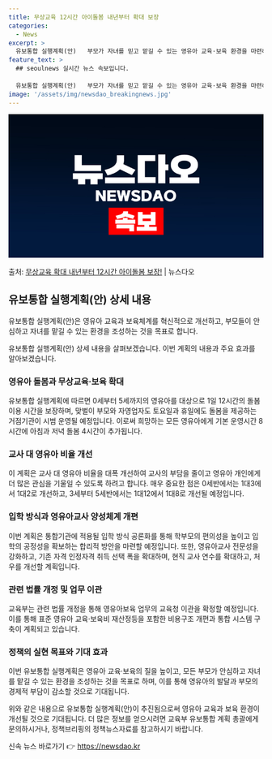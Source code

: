 ```yaml
---
title: 무상교육 12시간 아이돌봄 내년부터 확대 보장
categories:
  - News
excerpt: >
  유보통합 실행계획(안)   부모가 자녀를 믿고 맡길 수 있는 영유아 교육·보육 환경을 마련하고 국가 책임 아…
feature_text: >
  ## seoulnews 실시간 뉴스 속보입니다.

  유보통합 실행계획(안)   부모가 자녀를 믿고 맡길 수 있는 영유아 교육·보육 환경을 마련하고 국가 책임 아…
image: '/assets/img/newsdao_breakingnews.jpg'
---
```


![뉴스다오 속보](/assets/img/newsdao_breakingnews.jpg)

<p>출처: <a href="https://newsdao.kr/4482" rel="dofollow">무상교육 확대 내년부터 12시간 아이돌봄 보장!</a> | 뉴스다오</p>

<h2 data-ke-size="size26">유보통합 실행계획(안) 상세 내용</h2>
유보통합 실행계획(안)은 영유아 교육과 보육체계를 혁신적으로 개선하고, 부모들이 안심하고 자녀를 맡길 수 있는 환경을 조성하는 것을 목표로 합니다.

<p data-ke-size="size16">유보통합 실행계획(안) 상세 내용을 살펴보겠습니다. 이번 계획의 내용과 주요 효과를 알아보겠습니다.</p>

<h3>영유아 돌봄과 무상교육·보육 확대</h3>
유보통합 실행계획에 따르면 0세부터 5세까지의 영유아를 대상으로 1일 12시간의 돌봄 이용 시간을 보장하며, 맞벌이 부모와 자영업자도 토요일과 휴일에도 돌봄을 제공하는 거점기관이 시범 운영될 예정입니다. 이로써 희망하는 모든 영유아에게 기본 운영시간 8시간에 아침과 저녁 돌봄 4시간이 추가됩니다.

<h3>교사 대 영유아 비율 개선</h3>
이 계획은 교사 대 영유아 비율을 대폭 개선하여 교사의 부담을 줄이고 영유아 개인에게 더 많은 관심을 기울일 수 있도록 하려고 합니다. 매우 중요한 점은 0세반에서는 1대3에서 1대2로 개선하고, 3세부터 5세반에서는 1대12에서 1대8로 개선될 예정입니다.

<h3>입학 방식과 영유아교사 양성체계 개편</h3>
이번 계획은 통합기관에 적용될 입학 방식 공론화를 통해 학부모의 편의성을 높이고 입학의 공정성을 확보하는 합리적 방안을 마련할 예정입니다. 또한, 영유아교사 전문성을 강화하고, 기존 자격 인정자격 취득 선택 폭을 확대하며, 현직 교사 연수를 확대하고, 처우를 개선할 계획입니다.

<h3>관련 법률 개정 및 업무 이관</h3>
교육부는 관련 법률 개정을 통해 영유아보육 업무의 교육청 이관을 확정할 예정입니다. 이를 통해 표준 영유아 교육·보육비 재산정등을 포함한 비용구조 개편과 통합 시스템 구축이 계획되고 있습니다.

<h3>정책의 실현 목표와 기대 효과</h3>
이번 유보통합 실행계획은 영유아 교육·보육의 질을 높이고, 모든 부모가 안심하고 자녀를 맡길 수 있는 환경을 조성하는 것을 목표로 하며, 이를 통해 영유아의 발달과 부모의 경제적 부담이 감소할 것으로 기대됩니다.

위와 같은 내용으로 유보통합 실행계획(안)이 추진됨으로써 영유아 교육과 보육 환경이 개선될 것으로 기대됩니다. 더 많은 정보를 얻으시려면 교육부 유보통합 계획 총괄에게 문의하시거나, 정책브리핑의 정책뉴스자료를 참고하시기 바랍니다. 

신속 뉴스 바로가기 👉 <a href="https://newsdao.kr" rel="dofollow">https://newsdao.kr</a>


